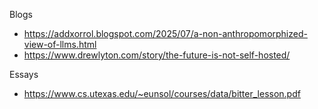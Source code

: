 Blogs
- https://addxorrol.blogspot.com/2025/07/a-non-anthropomorphized-view-of-llms.html
- https://www.drewlyton.com/story/the-future-is-not-self-hosted/

Essays
- https://www.cs.utexas.edu/~eunsol/courses/data/bitter_lesson.pdf
